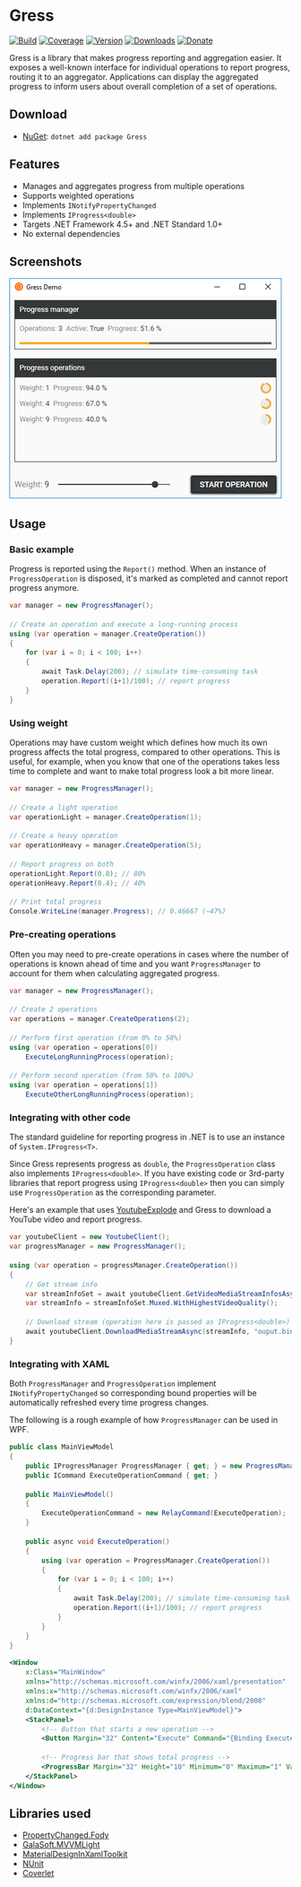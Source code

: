 # Gress

[![Build](https://github.com/Tyrrrz/Gress/workflows/CI/badge.svg?branch=master)](https://github.com/Tyrrrz/Gress/actions)
[![Coverage](https://codecov.io/gh/Tyrrrz/Gress/branch/master/graph/badge.svg)](https://codecov.io/gh/Tyrrrz/Gress)
[![Version](https://img.shields.io/nuget/v/Gress.svg)](https://nuget.org/packages/Gress)
[![Downloads](https://img.shields.io/nuget/dt/Gress.svg)](https://nuget.org/packages/Gress)
[![Donate](https://img.shields.io/badge/donate-$$$-purple.svg)](https://tyrrrz.me/donate)

Gress is a library that makes progress reporting and aggregation easier. It exposes a well-known interface for individual operations to report progress, routing it to an aggregator. Applications can display the aggregated progress to inform users about overall completion of a set of operations.

## Download

- [NuGet](https://nuget.org/packages/Gress): `dotnet add package Gress`

## Features

- Manages and aggregates progress from multiple operations
- Supports weighted operations
- Implements `INotifyPropertyChanged`
- Implements `IProgress<double>`
- Targets .NET Framework 4.5+ and .NET Standard 1.0+
- No external dependencies

## Screenshots

![demo](.screenshots/demo.png)

## Usage

### Basic example

Progress is reported using the `Report()` method.
When an instance of `ProgressOperation` is disposed, it's marked as completed and cannot report progress anymore.

```c#
var manager = new ProgressManager();

// Create an operation and execute a long-running process
using (var operation = manager.CreateOperation())
{
    for (var i = 0; i < 100; i++)
    {
        await Task.Delay(200); // simulate time-consuming task
        operation.Report((i+1)/100); // report progress
    }
}
```

### Using weight

Operations may have custom weight which defines how much its own progress affects the total progress, compared to other operations.
This is useful, for example, when you know that one of the operations takes less time to complete and want to make total progress look a bit more linear.

```c#
var manager = new ProgressManager();

// Create a light operation
var operationLight = manager.CreateOperation(1);

// Create a heavy operation
var operationHeavy = manager.CreateOperation(5);

// Report progress on both
operationLight.Report(0.8); // 80%
operationHeavy.Report(0.4); // 40%

// Print total progress
Console.WriteLine(manager.Progress); // 0.46667 (~47%)
```

### Pre-creating operations

Often you may need to pre-create operations in cases where the number of operations is known ahead of time and you want `ProgressManager` to account for them when calculating aggregated progress.

```c#
var manager = new ProgressManager();

// Create 2 operations
var operations = manager.CreateOperations(2);

// Perform first operation (from 0% to 50%)
using (var operation = operations[0])
    ExecuteLongRunningProcess(operation);

// Perform second operation (from 50% to 100%)
using (var operation = operations[1])
    ExecuteOtherLongRunningProcess(operation);
```

### Integrating with other code

The standard guideline for reporting progress in .NET is to use an instance of `System.IProgress<T>`.

Since Gress represents progress as `double`, the `ProgressOperation` class also implements `IProgress<double>`.
If you have existing code or 3rd-party libraries that report progress using `IProgress<double>` then you can simply use `ProgressOperation` as the corresponding parameter.

Here's an example that uses [YoutubeExplode](https://github.com/Tyrrrz/YoutubeExplode) and Gress to download a YouTube video and report progress.

```c#
var youtubeClient = new YoutubeClient();
var progressManager = new ProgressManager();

using (var operation = progressManager.CreateOperation())
{
    // Get stream info
    var streamInfoSet = await youtubeClient.GetVideoMediaStreamInfosAsync("9bZkp7q19f0")
    var streamInfo = streamInfoSet.Muxed.WithHighestVideoQuality();

    // Download stream (operation here is passed as IProgress<double>)
    await youtubeClient.DownloadMediaStreamAsync(streamInfo, "ouput.bin", operation);
}
```

### Integrating with XAML

Both `ProgressManager` and `ProgressOperation` implement `INotifyPropertyChanged` so corresponding bound properties will be automatically refreshed every time progress changes.

The following is a rough example of how `ProgressManager` can be used in WPF.

```c#
public class MainViewModel
{
    public IProgressManager ProgressManager { get; } = new ProgressManager();
    public ICommand ExecuteOperationCommand { get; }

    public MainViewModel()
    {
        ExecuteOperationCommand = new RelayCommand(ExecuteOperation);
    }

    public async void ExecuteOperation()
    {
        using (var operation = ProgressManager.CreateOperation())
        {
            for (var i = 0; i < 100; i++)
            {
                await Task.Delay(200); // simulate time-consuming task
                operation.Report((i+1)/100); // report progress
            }
        }
    }
}
```

```xml
<Window
    x:Class="MainWindow"
    xmlns="http://schemas.microsoft.com/winfx/2006/xaml/presentation"
    xmlns:x="http://schemas.microsoft.com/winfx/2006/xaml"
    xmlns:d="http://schemas.microsoft.com/expression/blend/2008"
    d:DataContext="{d:DesignInstance Type=MainViewModel}">
    <StackPanel>
        <!-- Button that starts a new operation -->
        <Button Margin="32" Content="Execute" Command="{Binding ExecuteOperationCommand}" />

        <!-- Progress bar that shows total progress -->
        <ProgressBar Margin="32" Height="10" Minimum="0" Maximum="1" Value="{Binding ProgressManager.Progress, Mode=OneWay}" />
    </StackPanel>
</Window>
```

## Libraries used

- [PropertyChanged.Fody](https://github.com/Fody/PropertyChanged)
- [GalaSoft.MVVMLight](http://www.mvvmlight.net)
- [MaterialDesignInXamlToolkit](https://github.com/ButchersBoy/MaterialDesignInXamlToolkit)
- [NUnit](https://github.com/nunit/nunit)
- [Coverlet](https://github.com/tonerdo/coverlet)
